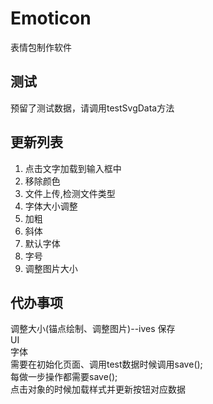 # Emoticon
表情包制作软件  

## 测试
预留了测试数据，请调用testSvgData方法

## 更新列表
1. 点击文字加载到输入框中
2. 移除颜色
3. 文件上传,检测文件类型
4. 字体大小调整
5. 加粗
6. 斜体 
7. 默认字体
8. 字号
9. 调整图片大小
## 代办事项
调整大小(锚点绘制、调整图片)--ives
保存  
UI  
字体  
需要在初始化页面、调用test数据时候调用save();  
每做一步操作都需要save();  
点击对象的时候加载样式并更新按钮对应数据  